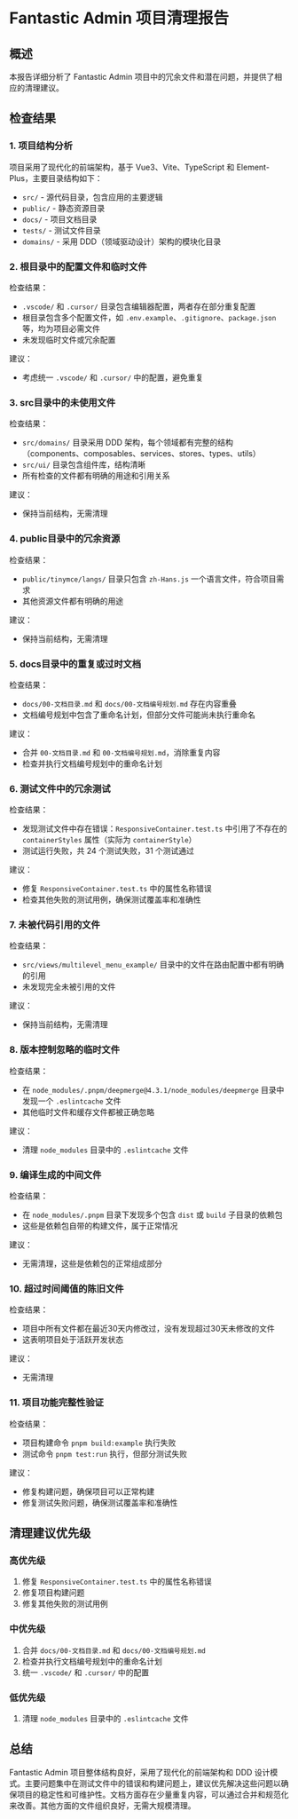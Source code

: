 # Fantastic Admin 项目清理报告

## 概述
本报告详细分析了 Fantastic Admin 项目中的冗余文件和潜在问题，并提供了相应的清理建议。

## 检查结果

### 1. 项目结构分析
项目采用了现代化的前端架构，基于 Vue3、Vite、TypeScript 和 Element-Plus，主要目录结构如下：
- `src/` - 源代码目录，包含应用的主要逻辑
- `public/` - 静态资源目录
- `docs/` - 项目文档目录
- `tests/` - 测试文件目录
- `domains/` - 采用 DDD（领域驱动设计）架构的模块化目录

### 2. 根目录中的配置文件和临时文件
检查结果：
- `.vscode/` 和 `.cursor/` 目录包含编辑器配置，两者存在部分重复配置
- 根目录包含多个配置文件，如 `.env.example`、`.gitignore`、`package.json` 等，均为项目必需文件
- 未发现临时文件或冗余配置

建议：
- 考虑统一 `.vscode/` 和 `.cursor/` 中的配置，避免重复

### 3. src目录中的未使用文件
检查结果：
- `src/domains/` 目录采用 DDD 架构，每个领域都有完整的结构（components、composables、services、stores、types、utils）
- `src/ui/` 目录包含组件库，结构清晰
- 所有检查的文件都有明确的用途和引用关系

建议：
- 保持当前结构，无需清理

### 4. public目录中的冗余资源
检查结果：
- `public/tinymce/langs/` 目录只包含 `zh-Hans.js` 一个语言文件，符合项目需求
- 其他资源文件都有明确的用途

建议：
- 保持当前结构，无需清理

### 5. docs目录中的重复或过时文档
检查结果：
- `docs/00-文档目录.md` 和 `docs/00-文档编号规划.md` 存在内容重叠
- 文档编号规划中包含了重命名计划，但部分文件可能尚未执行重命名

建议：
- 合并 `00-文档目录.md` 和 `00-文档编号规划.md`，消除重复内容
- 检查并执行文档编号规划中的重命名计划

### 6. 测试文件中的冗余测试
检查结果：
- 发现测试文件中存在错误：`ResponsiveContainer.test.ts` 中引用了不存在的 `containerStyles` 属性（实际为 `containerStyle`）
- 测试运行失败，共 24 个测试失败，31 个测试通过

建议：
- 修复 `ResponsiveContainer.test.ts` 中的属性名称错误
- 检查其他失败的测试用例，确保测试覆盖率和准确性

### 7. 未被代码引用的文件
检查结果：
- `src/views/multilevel_menu_example/` 目录中的文件在路由配置中都有明确的引用
- 未发现完全未被引用的文件

建议：
- 保持当前结构，无需清理

### 8. 版本控制忽略的临时文件
检查结果：
- 在 `node_modules/.pnpm/deepmerge@4.3.1/node_modules/deepmerge` 目录中发现一个 `.eslintcache` 文件
- 其他临时文件和缓存文件都被正确忽略

建议：
- 清理 `node_modules` 目录中的 `.eslintcache` 文件

### 9. 编译生成的中间文件
检查结果：
- 在 `node_modules/.pnpm` 目录下发现多个包含 `dist` 或 `build` 子目录的依赖包
- 这些是依赖包自带的构建文件，属于正常情况

建议：
- 无需清理，这些是依赖包的正常组成部分

### 10. 超过时间阈值的陈旧文件
检查结果：
- 项目中所有文件都在最近30天内修改过，没有发现超过30天未修改的文件
- 这表明项目处于活跃开发状态

建议：
- 无需清理

### 11. 项目功能完整性验证
检查结果：
- 项目构建命令 `pnpm build:example` 执行失败
- 测试命令 `pnpm test:run` 执行，但部分测试失败

建议：
- 修复构建问题，确保项目可以正常构建
- 修复测试失败问题，确保测试覆盖率和准确性

## 清理建议优先级

### 高优先级
1. 修复 `ResponsiveContainer.test.ts` 中的属性名称错误
2. 修复项目构建问题
3. 修复其他失败的测试用例

### 中优先级
1. 合并 `docs/00-文档目录.md` 和 `docs/00-文档编号规划.md`
2. 检查并执行文档编号规划中的重命名计划
3. 统一 `.vscode/` 和 `.cursor/` 中的配置

### 低优先级
1. 清理 `node_modules` 目录中的 `.eslintcache` 文件

## 总结
Fantastic Admin 项目整体结构良好，采用了现代化的前端架构和 DDD 设计模式。主要问题集中在测试文件中的错误和构建问题上，建议优先解决这些问题以确保项目的稳定性和可维护性。文档方面存在少量重复内容，可以通过合并和规范化来改善。其他方面的文件组织良好，无需大规模清理。